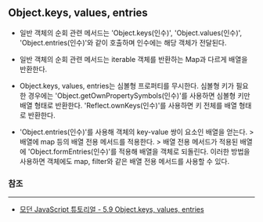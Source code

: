 ## Object.keys, values, entries

- 일반 객체의 순회 관련 메서드는 'Object.keys(인수)', 'Object.values(인수)', 'Object.entries(인수)'와 같이 호출하며 인수에는 해당 객체가 전달된다.

- 일반 객체의 순회 관련 메서드는 iterable 객체를 반환하는 Map과 다르게 배열을 반환한다.

- Object.keys, values, entries는 심볼형 프로퍼티를 무시한다. 심볼형 키가 필요한 경우에는 'Object.getOwnPropertySymbols(인수)'를 사용하면 심볼형 키만 배열 형태로 반환한다. 'Reflect.ownKeys(인수)'를 사용하면 키 전체를 배열 형태로 반환한다.

- 'Object.entries(인수)'를 사용해 객체의 key-value 쌍이 요소인 배열을 얻는다. > 배열에 map 등의 배열 전용 메서드를 적용한다. > 배열 전용 메서드가 적용된 배열에 'Object.formEntries(인수)'를 적용해 배열을 객체로 되돌린다. 이러한 방법을 사용하면 객체에도 map, filter와 같은 배열 전용 메서드를 사용할 수 있다.

### 참조
---

- [모던 JavaScript 튜토리얼 - 5.9 Object.keys, values, entries](https://ko.javascript.info/keys-values-entries)
